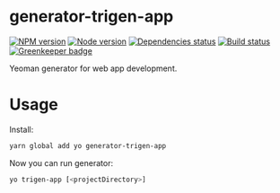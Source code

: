 
# generator-trigen-app

[![NPM version][npm]][npm-url]
[![Node version][node]][node-url]
[![Dependencies status][deps]][deps-url]
[![Build status][build]][build-url]
[![Greenkeeper badge][greenkeeper]][greenkeeper-url]

[npm]: https://img.shields.io/npm/v/generator-trigen-app.svg
[npm-url]: https://www.npmjs.com/package/generator-trigen-app

[node]: https://img.shields.io/node/v/generator-trigen-app.svg
[node-url]: https://nodejs.org

[deps]: https://david-dm.org/TrigenSoftware/generator-trigen-app.svg
[deps-url]: https://david-dm.org/TrigenSoftware/generator-trigen-app

[build]: http://img.shields.io/travis/com/TrigenSoftware/generator-trigen-app.svg
[build-url]: https://travis-ci.com/TrigenSoftware/generator-trigen-app

[greenkeeper]: https://badges.greenkeeper.io/TrigenSoftware/generator-trigen-app.svg
[greenkeeper-url]: https://greenkeeper.io/

Yeoman generator for web app development.

# Usage

Install:

```bash
yarn global add yo generator-trigen-app
```

Now you can run generator:

```bash
yo trigen-app [<projectDirectory>]
```
